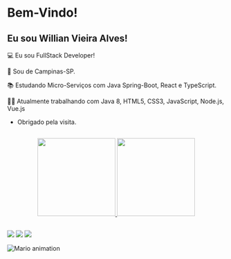 # Bem-Vindo!

## Eu sou Willian Vieira Alves!

:computer: Eu sou FullStack Developer!

:house_with_garden: Sou de Campinas-SP.

:books: Estudando Micro-Serviços com Java Spring-Boot, React e TypeScript.

👨‍💻 Atualmente trabalhando com Java 8, HTML5, CSS3, JavaScript, Node.js, Vue.js

- Obrigado pela visita.

##

<div align="center">
  <a href="https://github.com/willian-vieira">
  <img height="180em" src="https://github-readme-stats.vercel.app/api?username=willian-vieira&show_icons=true&theme=dracula&include_all_commits=true&count_private=true"/>
  <img height="180em" src="https://github-readme-stats.vercel.app/api/top-langs/?username=willian-vieira&layout=compact&langs_count=7&theme=dracula"/>
</div>


##
 
<div> 
  <a href="https://instagram.com/rafaballerini" target="_blank"><img src="https://img.shields.io/badge/-Instagram-%23E4405F?style=for-the-badge&logo=instagram&logoColor=white" target="_blank"></a>
  <a href = "mailto:williannvieira.w@gmail.com"><img src="https://img.shields.io/badge/-Gmail-%23333?style=for-the-badge&logo=gmail&logoColor=white" target="_blank"></a>
  <a href="https://www.linkedin.com/in/willian-vieira-919055128" target="_blank"><img src="https://img.shields.io/badge/-LinkedIn-%230077B5?style=for-the-badge&logo=linkedin&logoColor=white" target="_blank"></a> 
 
  ![Mario animation](https://raw.githubusercontent.com/TheDudeThatCode/TheDudeThatCode/master/Assets/Mario_Gameplay.gif)
  
</div>

